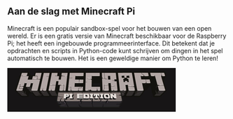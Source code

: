 ## Aan de slag met Minecraft Pi

Minecraft is een populair sandbox-spel voor het bouwen van een open wereld. Er is een gratis versie van Minecraft beschikbaar voor de Raspberry Pi; het heeft een ingebouwde programmeerinterface. Dit betekent dat je opdrachten en scripts in Python-code kunt schrijven om dingen in het spel automatisch te bouwen. Het is een geweldige manier om Python te leren!

![Minecraft Pi banner](images/minecraft-pi-banner.png)